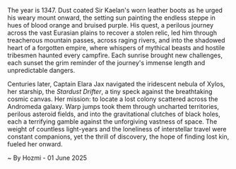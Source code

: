 
The year is 1347.  Dust coated Sir Kaelan's worn leather boots as he urged his weary mount onward, the setting sun painting the endless steppe in hues of blood orange and bruised purple.  His quest, a perilous journey across the vast Eurasian plains to recover a stolen relic, led him through treacherous mountain passes, across raging rivers, and into the shadowed heart of a forgotten empire, where whispers of mythical beasts and hostile tribesmen haunted every campfire.  Each sunrise brought new challenges, each sunset the grim reminder of the journey's immense length and unpredictable dangers.

Centuries later, Captain Elara Jax navigated the iridescent nebula of Xylos, her starship, the *Stardust Drifter*, a tiny speck against the breathtaking cosmic canvas.  Her mission: to locate a lost colony scattered across the Andromeda galaxy.  Warp jumps took them through uncharted territories, perilous asteroid fields, and into the gravitational clutches of black holes, each a terrifying gamble against the unforgiving vastness of space.   The weight of countless light-years and the loneliness of interstellar travel were constant companions, yet the thrill of discovery, the hope of finding lost kin, fueled her onward.

~ By Hozmi - 01 June 2025
